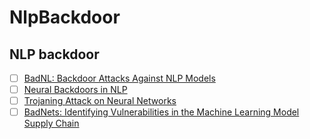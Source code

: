 # NlpBackdoor
## NLP backdoor

- [ ] [BadNL: Backdoor Attacks Against NLP Models](https://arxiv.org/abs/2006.01043)
- [ ] [Neural Backdoors in NLP](https://web.stanford.edu/class/archive/cs/cs224n/cs224n.1194/reports/custom/15720965.pdf)
- [ ] [Trojaning Attack on Neural Networks](https://docs.lib.purdue.edu/cgi/viewcontent.cgi?article=2782&context=cstech)
- [ ] [BadNets: Identifying Vulnerabilities in the Machine Learning Model Supply Chain](https://arxiv.org/pdf/1708.06733.pdf)
